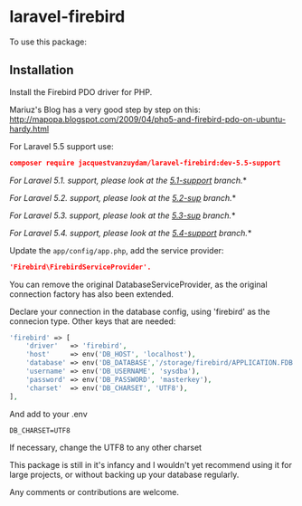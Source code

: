 # laravel-firebird

To use this package:

Installation
------------

Install the Firebird PDO driver for PHP.

Mariuz's Blog has a very good step by step on this:
http://mapopa.blogspot.com/2009/04/php5-and-firebird-pdo-on-ubuntu-hardy.html


For Laravel 5.5 support use:
```json
composer require jacquestvanzuydam/laravel-firebird:dev-5.5-support
```

**For Laravel 5.1.* support, please look at the [5.1-support](https://github.com/jacquestvanzuydam/laravel-firebird/tree/5.1-support) branch.**

**For Laravel 5.2.* support, please look at the [5.2-sup](https://github.com/jacquestvanzuydam/laravel-firebird/tree/5.2-sup) branch.**

**For Laravel 5.3.* support, please look at the [5.3-sup](https://github.com/jacquestvanzuydam/laravel-firebird/tree/5.3-sup) branch.**

**For Laravel 5.4.* support, please look at the [5.4-support](https://github.com/jacquestvanzuydam/laravel-firebird/tree/5.4-support) branch.**

Update the `app/config/app.php`, add the service provider:
```json
'Firebird\FirebirdServiceProvider'.
```

You can remove the original DatabaseServiceProvider, as the original connection factory has also been extended.

Declare your connection in the database config, using 'firebird' as the
connecion type.
Other keys that are needed:
```php
'firebird' => [
    'driver'   => 'firebird',
    'host'     => env('DB_HOST', 'localhost'),
    'database' => env('DB_DATABASE','/storage/firebird/APPLICATION.FDB'),
    'username' => env('DB_USERNAME', 'sysdba'),
    'password' => env('DB_PASSWORD', 'masterkey'),
    'charset'  => env('DB_CHARSET', 'UTF8'),
],
```

And add to your .env
```
DB_CHARSET=UTF8
```

If necessary, change the UTF8 to any other charset

This package is still in it's infancy and I wouldn't yet recommend using
it for large projects, or without backing up your database regularly.

Any comments or contributions are welcome.
